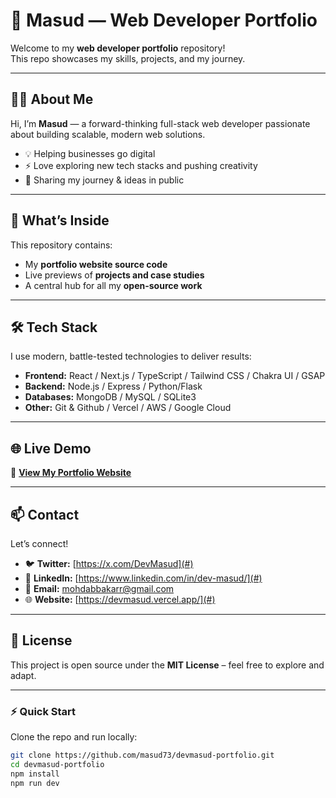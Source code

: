 # 🌟 Masud — Web Developer Portfolio

Welcome to my **web developer portfolio** repository!  
This repo showcases my skills, projects, and my journey.

---

## 🧑‍💻 About Me

Hi, I’m **Masud** — a forward-thinking full-stack web developer passionate about building scalable, modern web solutions.

- 💡 Helping businesses go digital
- ⚡ Love exploring new tech stacks and pushing creativity
- 🎨 Sharing my journey & ideas in public

---

## 🚀 What’s Inside

This repository contains:

- My **portfolio website source code**
- Live previews of **projects and case studies**
- A central hub for all my **open-source work**

---

## 🛠️ Tech Stack

I use modern, battle-tested technologies to deliver results:

- **Frontend:** React / Next.js / TypeScript / Tailwind CSS / Chakra UI / GSAP
- **Backend:** Node.js / Express / Python/Flask
- **Databases:** MongoDB / MySQL / SQLite3
- **Other:** Git & Github / Vercel / AWS / Google Cloud

---

## 🌐 Live Demo

🔗 **[View My Portfolio Website](https://devmasud.vercel.app/)**

---

## 📫 Contact

Let’s connect!

- 🐦 **Twitter:** [https://x.com/DevMasud](#)
- 💼 **LinkedIn:** [https://www.linkedin.com/in/dev-masud/](#)
- 📧 **Email:** mohdabbakarr@gmail.com
- 🌐 **Website:** [https://devmasud.vercel.app/](#)

---

## 📝 License

This project is open source under the **MIT License** – feel free to explore and adapt.

---

### ⚡ Quick Start

Clone the repo and run locally:

```bash
git clone https://github.com/masud73/devmasud-portfolio.git
cd devmasud-portfolio
npm install
npm run dev
```
